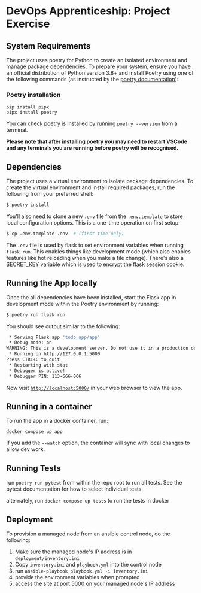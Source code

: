 # DevOps Apprenticeship: Project Exercise

## System Requirements

The project uses poetry for Python to create an isolated environment and manage package dependencies. To prepare your system, ensure you have an official distribution of Python version 3.8+ and install Poetry using one of the following commands (as instructed by the [poetry documentation](https://python-poetry.org/docs/#system-requirements)):

### Poetry installation

```
pip install pipx
pipx install poetry
```

You can check poetry is installed by running `poetry --version` from a terminal.

**Please note that after installing poetry you may need to restart VSCode and any terminals you are running before poetry will be recognised.**

## Dependencies

The project uses a virtual environment to isolate package dependencies. To create the virtual environment and install required packages, run the following from your preferred shell:

```bash
$ poetry install
```

You'll also need to clone a new `.env` file from the `.env.template` to store local configuration options. This is a one-time operation on first setup:

```bash
$ cp .env.template .env  # (first time only)
```

The `.env` file is used by flask to set environment variables when running `flask run`. This enables things like development mode (which also enables features like hot reloading when you make a file change). There's also a [SECRET_KEY](https://flask.palletsprojects.com/en/2.3.x/config/#SECRET_KEY) variable which is used to encrypt the flask session cookie.

## Running the App locally

Once the all dependencies have been installed, start the Flask app in development mode within the Poetry environment by running:
```bash
$ poetry run flask run
```

You should see output similar to the following:
```bash
 * Serving Flask app 'todo_app/app'
 * Debug mode: on
WARNING: This is a development server. Do not use it in a production deployment. Use a production WSGI server instead.
 * Running on http://127.0.0.1:5000
Press CTRL+C to quit
 * Restarting with stat
 * Debugger is active!
 * Debugger PIN: 113-666-066
```
Now visit [`http://localhost:5000/`](http://localhost:5000/) in your web browser to view the app.

## Running in a container
To run the app in a docker container, run:
```
docker compose up app
```
If you add the `--watch` option, the container will sync with local changes to allow dev work.

## Running Tests
run `poetry run pytest` from within the repo root to run all tests. See the pytest documentation for how to select individual tests

alternately, run `docker compose up tests` to run the tests in docker

## Deployment
To provision a managed node from an ansible control node, do the following:
1. Make sure the managed node's IP address is in `deployment/inventory.ini`
1. Copy `inventory.ini` and `playbook.yml` into the control node
1. run `ansible-playbook playbook.yml -i inventory.ini`
1. provide the environment variables when prompted
1. access the site at port 5000 on your managed node's IP address

